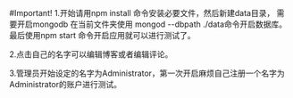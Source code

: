 #Important!
1.开始请用npm install 命令安装必要文件，然后新建data目录， 需要开启mongodb 在当前文件夹使用 mongod --dbpath ./data命令开启数据库。最后使用npm start 命令开启应用就可以进行测试了。

2.点击自己的名字可以编辑博客或者编辑评论。

3.管理员开始设定的名字为Administrator，第一次开启麻烦自己注册一个名字为Administrator的账户进行测试。
